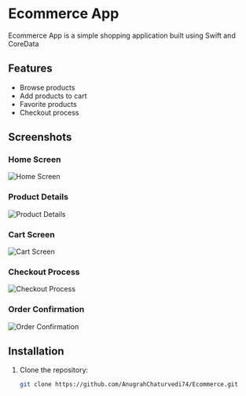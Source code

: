 # Ecommerce App

Ecommerce App is a simple shopping application built using Swift and CoreData

## Features

- Browse products
- Add products to cart
- Favorite products
- Checkout process

## Screenshots

### Home Screen
![Home Screen](./Resources/Screenshots/00.png)

### Product Details
![Product Details](./images/product_details.png)

### Cart Screen
![Cart Screen](./images/cart_screen.png)

### Checkout Process
![Checkout Process](./images/checkout_process.png)

### Order Confirmation
![Order Confirmation](./images/order_confirmation.png)

## Installation

1. Clone the repository:
   ```bash
   git clone https://github.com/AnugrahChaturvedi74/Ecommerce.git
